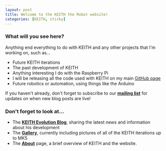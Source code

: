 ```yaml
---
layout: post
title: Welcome to the KEITH the Robot website!
categories: [KEITH, sticky]
---
```


### What will you see here?

Anything end everything to do with KEITH and any other projects that I'm working on, such as...

* Future KEITH iterations
* The past development of KEITH
* Anything interesting I do with the Raspberry Pi
* I will be releasing all the code used with KEITH on my main <a href="http://github.com/davedude0/">GitHub page</a>
* Future robotics or automation, using things like the Arduino

If you haven't already, don't forget to subscribe to our <b><a href="http://eepurl.com/bwu2Cj">mailing list</a></b> for updates on when new blog posts are live!

### Don't forget to look at...

* The <b><a href="/KEITH-Evo.html">KEITH Evolution Blog</a></b>, sharing the latest news and information about his development
* The <b><a href="/gallery.html">Gallery</a></b>, currently including pictures of all of the KEITH iterations up to MK5
* The <b><a href="/about.html">About</a></b> page, a brief overview of KEITH and the website.
